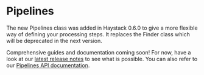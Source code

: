 <!---
title: "Pipelines"
metaTitle: "Pipelines"
metaDescription: ""
slug: "/docs/pipelines"
date: "2020-11-05"
id: "pipelinesmd"
--->

# Pipelines

The new Pipelines class was added in Haystack 0.6.0 to give a more flexible way of defining your processing steps. 
It replaces the Finder class which will be deprecated in the next version.

Comprehensive guides and documentation coming soon! 
For now, have a look at our [latest release notes](https://github.com/deepset-ai/haystack/releases/tag/v0.6.0) to see what is possible.
You can also refer to our [Pipelines API documentation](/docs/latest/apipipelinesmd). 
